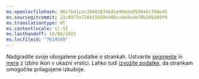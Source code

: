 ```yaml
---
ms.openlocfilehash: 98c7bd1cec20481874681e98bda050846c760e45
ms.sourcegitcommit: 23c8973a726b15050e368cc6e0aab78b266a89f6
ms.translationtype: HT
ms.contentlocale: sl-SI
ms.lasthandoff: 10/08/2021
ms.locfileid: "7619349"
---
```

Nadgradite svoje obogatene podatke o strankah. Ustvarite [segmente](../audience-insights/segments.md) in [mere](../audience-insights/measures.md) z izbiro ikon v ukazni vrstici. Lahko tudi [izvozite podatke](../audience-insights/export-destinations.md), da strankam omogočite prilagojene izkušnje.